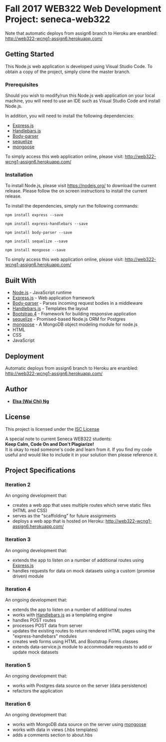 # Fall 2017 WEB322 Web Development Project: seneca-web322

Note that automatic deploys from assign6 branch to Heroku are enanbled: http://web322-wcng1-assign6.herokuapp.com/

## Getting Started
This Node.js web application is developed using Visual Studio Code. To obtain a copy of the project, simply clone the master branch. 

### Prerequisites
Should you wish to modify/run this Node.js web application on your local machine, you will need to use an IDE such as Visual Studio Code and install Node.js. 

In addition, you will need to install the following dependencies:
* [Express.js](https://expressjs.com/)
* [Handlebars.js](http://handlebarsjs.com/)
* [Body-parser](https://www.npmjs.com/package/body-parser)
* [sequelize](https://www.npmjs.com/package/sequelize)
* [mongoose](http://mongoosejs.com/)

To simply access this web application online, please visit: http://web322-wcng1-assign6.herokuapp.com/

### Installation
To install Node.js, please visit https://nodejs.org/ to download the current release. Please follow the on screen instructions to install the current release. 

To install the dependencies, simply run the following commands:
```
npm install express --save
```
```
npm install express-handlebars --save
```
```
npm install body-parser --save
```
```
npm install sequelize --save
```
```
npm install mongoose --save
```

To simply access this web application online, please visit: http://web322-wcng1-assign6.herokuapp.com/

## Built With
* [Node.js](https://nodejs.org/) - JavaScript runtime
* [Express.js](https://expressjs.com/) - Web application framework
* [Body-parser](https://www.npmjs.com/package/body-parser) - Parses incoming request bodies in a middleware
* [Handlebars.js](http://handlebarsjs.com/) - Templates the layout
* [Bootstrap 4](https://v4-alpha.getbootstrap.com/) - Framework for building responsive application
* [sequelize](http://docs.sequelizejs.com/) - Promised-based Node.js ORM for Postgres
* [mongoose](http://mongoosejs.com/) - A MongoDB object modeling module for node.js
* HTML
* CSS
* JavaScript

## Deployment
Automatic deploys from assign6 branch to Heroku are enanbled: http://web322-wcng1-assign6.herokuapp.com/

## Author
* [**Elsa (Wai Chi) Ng**](https://github.com/elsa-ng)

## License
This project is licensed under the [ISC License](https://www.isc.org/downloads/software-support-policy/isc-license/)

A special note to current Seneca WEB322 students:  
**Keep Calm, Code On and Don't Plagiarize!**  
It is okay to read someone's code and learn from it. If you find my code useful and would like to include it in your solution then please reference it.

## Project Specifications
### Iteration 2
An ongoing development that:
* creates a web app that uses multiple routes which serve static files (HTML and CSS)
* serves as the "scaffolding" for future assignments
* deploys a web app that is hosted on Heroku: http://web322-wcng1-assign6.herokuapp.com/

### Iteration 3
An ongoing development that:
* extends the app to listen on a number of additional routes using [Express.js](https://expressjs.com/)
* handles requests for data on mock datasets using a custom (promise driven) module

### Iteration 4
An ongoing development that:
* extends the app to listen on a number of additional routes
* works with [Handlebars.js](http://handlebarsjs.com/) as a templating engine
* handles POST routes
* processes POST data from server
* updates the existing routes to return rendered HTML pages using the "express-handlebars" modules
* creates web forms using HTML and Bootstrap Forms classes
* extends data-service.js module to accommodate requests to add or update mock datasets

### Iteration 5
An ongoing development that:
* works with Postgres data source on the server (data persistence)
* refactors the application

### Iteration 6
An ongoing development that:
* works with MongoDB data source on the server using [mongoose](http://mongoosejs.com/)
* works with data in views (.hbs templates)
* adds a comments section to about.hbs